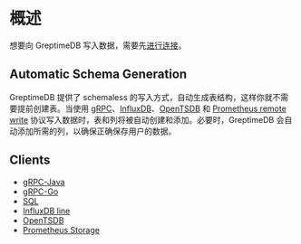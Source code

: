 # 概述

想要向 GreptimeDB 写入数据，需要先[进行连接](../clients.md#connect)。

## Automatic Schema Generation

GreptimeDB 提供了 schemaless 的写入方式，自动生成表结构，这样你就不需要提前创建表。当使用 [gRPC](./grpc.md)、[InfluxDB](#influxdb-line-protocol)、[OpenTSDB](#opentsdb-line-protocol) 和 [Prometheus remote write](#prometheus) 协议写入数据时，表和列将被自动创建和添加。必要时，GreptimeDB 会自动添加所需的列，以确保正确保存用户的数据。

## Clients

- [gRPC-Java](./grpc.md#java)
- [gRPC-Go](./grpc.md#go)
- [SQL](./sql.md)
- [InfluxDB line](./influxdb-line.md)
- [OpenTSDB](./opentsdb.md)
- [Prometheus Storage](../prometheus.md#storage)
